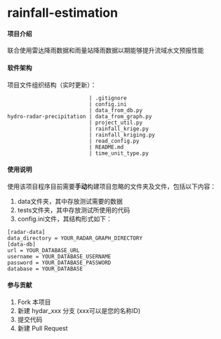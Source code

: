 # rainfall-estimation

#### 项目介绍
联合使用雷达降雨数据和雨量站降雨数据以期能够提升流域水文预报性能

#### 软件架构
项目文件组织结构（实时更新）：

                              | .gitignore
                              | config.ini
                              | data_from_db.py
    hydro-radar-precipitation | data_from_graph.py  
                              | project_util.py              
                              | rainfall_krige.py    
                              | rainfall_kriging.py
                              | read_config.py
                              | README.md
                              | time_unit_type.py


#### 使用说明
使用该项目程序目前需要**手动**构建项目忽略的文件夹及文件，包括以下内容：
1. data文件夹，其中存放测试需要的数据
2. tests文件夹，其中存放测试所使用的代码
3. config.ini文件，其结构形式如下：
```
[radar-data]
data_directory = YOUR_RADAR_GRAPH_DIRECTORY
[data-db]
url = YOUR_DATABASE_URL
username = YOUR_DATABASE_USERNAME
password = YOUR_DATABASE_PASSWORD
database = YOUR_DATABASE
```

#### 参与贡献

1. Fork 本项目
2. 新建 hydar_xxx 分支 (xxx可以是您的名称ID)
3. 提交代码
4. 新建 Pull Request
